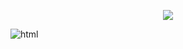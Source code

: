 <p align="center">
  <a href="https://github.com/nyhtml/">
    <img src="https://github-readme-stats.vercel.app/api?username=nyhtml&include_all_commits=true&show_icons=true&count_private=true" />
  </a>
</p>

![html](https://user-images.githubusercontent.com/2177262/149684665-0017c492-891a-400d-9820-29a03aebdadb.png)

<!--
<p align="center">
  <a href="https://github.com/nyhtml/">
    <img src="https://github-readme-stats.vercel.app/api/top-langs/?username=nyhtml&hide=java&layout=compact" />
  </a>
</p> 
### Hi there 👋

**nyhtml/nyhtml** is a ✨ _special_ ✨ repository because its `README.md` (this file) appears on your GitHub profile.

Here are some ideas to get you started:

- 🔭 I’m currently working on ...
- 🌱 I’m currently learning ...
- 👯 I’m looking to collaborate on ...
- 🤔 I’m looking for help with ...
- 💬 Ask me about ...
- 📫 How to reach me: ...
- 😄 Pronouns: ...
- ⚡ Fun fact: ...
-->
